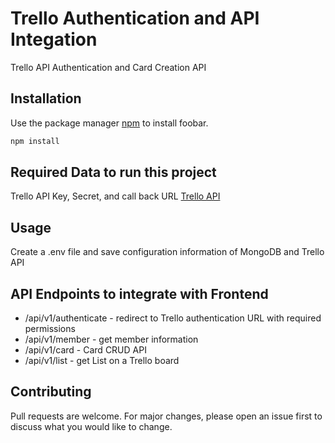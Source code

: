 # Trello Authentication and API Integation

Trello API Authentication and Card Creation API

## Installation

Use the package manager [npm](https://pip.pypa.io/en/stable/) to install foobar.

```bash
npm install
```

## Required Data to run this project

Trello API Key, Secret, and call back URL [Trello API](https://trello.com/power-ups/admin)


## Usage

Create a .env file and save configuration information of MongoDB and Trello API

## API Endpoints to integrate with Frontend

* /api/v1/authenticate - redirect to Trello authentication URL with required permissions
* /api/v1/member - get member information
* /api/v1/card - Card CRUD API
* /api/v1/list - get List on a Trello board 

## Contributing

Pull requests are welcome. For major changes, please open an issue first
to discuss what you would like to change.

